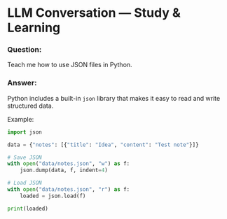 # LLM Conversation — Study & Learning

### Question:
Teach me how to use JSON files in Python.

### Answer:
Python includes a built-in `json` library that makes it easy to read and write structured data.

Example:
```python
import json

data = {"notes": [{"title": "Idea", "content": "Test note"}]}

# Save JSON
with open("data/notes.json", "w") as f:
    json.dump(data, f, indent=4)

# Load JSON
with open("data/notes.json", "r") as f:
    loaded = json.load(f)

print(loaded)



